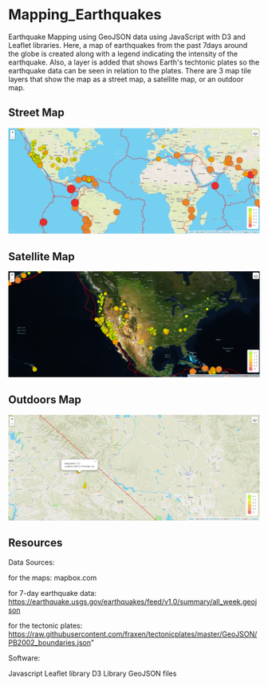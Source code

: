 # Mapping_Earthquakes
Earthquake Mapping using GeoJSON data using JavaScript with D3 and Leaflet libraries.
Here, a map of earthquakes from the past 7days around the globe is created along with a legend indicating the intensity of the earthquake.  Also, a layer is added that shows Earth's techtonic plates so the earthquake data can be seen in relation to the plates.  There are 3 map tile layers that show the map as a street map, a satellite map, or an outdoor map.

## Street Map
![](streetlayer.PNG)

## Satellite Map
![](satelliteLayer.PNG)

## Outdoors Map
![](OutdoorsLayer.PNG)

## Resources
Data Sources:

for the maps:
mapbox.com

for 7-day earthquake data:
https://earthquake.usgs.gov/earthquakes/feed/v1.0/summary/all_week.geojson

for the tectonic plates:
https://raw.githubusercontent.com/fraxen/tectonicplates/master/GeoJSON/PB2002_boundaries.json" 

Software:

Javascript
Leaflet library
D3 Library
GeoJSON files


